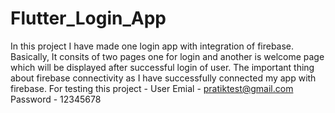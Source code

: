 # Flutter_Login_App
In this project I have made one login app with integration of firebase. Basically, It consits of two pages one for login and another is welcome page which will be displayed after successful login of user.
The important thing about firebase connectivity as I have successfully connected my app with firebase. 
For testing this project -
                          User Emial - pratiktest@gmail.com
                          Password   - 12345678
